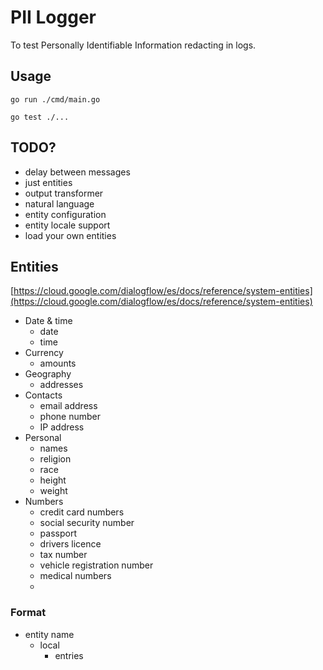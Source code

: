 # PII Logger

To test Personally Identifiable Information redacting in logs.

## Usage

`go run ./cmd/main.go`

`go test ./...`

## TODO?

- delay between messages
- just entities
- output transformer
- natural language
- entity configuration
- entity locale support
- load your own entities
## Entities

[https://cloud.google.com/dialogflow/es/docs/reference/system-entities](https://cloud.google.com/dialogflow/es/docs/reference/system-entities)

- Date & time
  - date
  - time
- Currency
  - amounts
- Geography
  - addresses
- Contacts
  - email address
  - phone number
  - IP address
- Personal
  - names
  - religion
  - race
  - height
  - weight
- Numbers
  - credit card numbers
  - social security number
  - passport
  - drivers licence
  - tax number
  - vehicle registration number
  - medical numbers
  - 


### Format
- entity name
  - local
      - entries